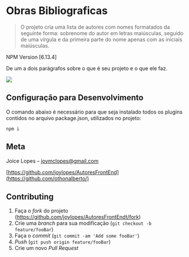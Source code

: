# Obras Bibliograficas
> O projeto cria uma lista de autores com nomes formatados da seguinte forma: sobrenome do autor em letras maiúsculas, seguido de uma vírgula e da primeira parte do nome apenas com as iniciais maiúsculas.

NPM Version [6.13.4]

De um a dois parágrafos sobre o que é seu projeto e o que ele faz.

![](../header.png)


## Configuração para Desenvolvimento

O comando abaixo é necessário para que seja instalado todos os plugins contidos no arquivo package.json, utilizados no projeto:

```
npm i
```

## Meta

Joice Lopes – joymclopes@gmail.com

[https://github.com/joylopes/AutoresFrontEnd](https://github.com/othonalberto/)

## Contributing

1. Faça o _fork_ do projeto (<https://github.com/joylopes/AutoresFrontEndt/fork>)
2. Crie uma _branch_ para sua modificação (`git checkout -b feature/fooBar`)
3. Faça o _commit_ (`git commit -am 'Add some fooBar'`)
4. _Push_ (`git push origin feature/fooBar`)
5. Crie um novo _Pull Request_

[npm-image]: https://img.shields.io/npm/v/datadog-metrics.svg?style=flat-square
[npm-url]: https://npmjs.org/package/datadog-metrics
[wiki]: https://github.com/joylopes/AutoresFrontEndo/wiki
